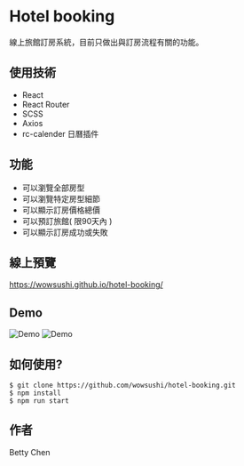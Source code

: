 # Hotel booking
線上旅館訂房系統，目前只做出與訂房流程有關的功能。

## 使用技術
- React
- React Router
- SCSS
- Axios
- rc-calender 日曆插件

## 功能
- 可以瀏覽全部房型
- 可以瀏覽特定房型細節
- 可以顯示訂房價格總價
- 可以預訂旅館( 限90天內 )
- 可以顯示訂房成功或失敗

## 線上預覽
https://wowsushi.github.io/hotel-booking/

## Demo
![Demo](http://g.recordit.co/TS1SyeL0cR.gif)
![Demo](http://g.recordit.co/YK98RDwM7V.gif)


## 如何使用?
```
$ git clone https://github.com/wowsushi/hotel-booking.git
$ npm install
$ npm run start
```

## 作者
Betty Chen
